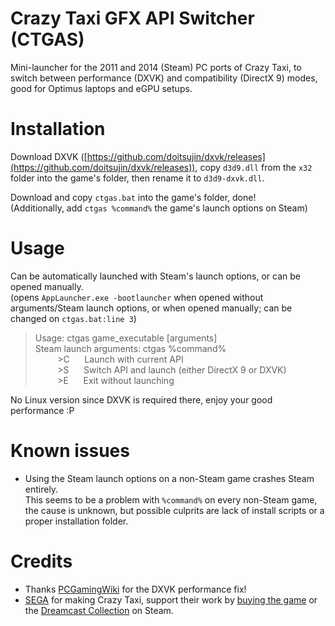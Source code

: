 # Crazy Taxi GFX API Switcher (CTGAS)

Mini-launcher for the 2011 and 2014 (Steam) PC ports of Crazy Taxi, to switch between performance (DXVK) and compatibility (DirectX 9) modes, good for Optimus laptops and eGPU setups.

# Installation

Download DXVK ([https://github.com/doitsujin/dxvk/releases](https://github.com/doitsujin/dxvk/releases)), copy `d3d9.dll` from the `x32` folder into the game's folder, then rename it to `d3d9-dxvk.dll`.

Download and copy `ctgas.bat` into the game's folder, done!\
(Additionally, add `ctgas %command%` the game's launch options on Steam)

# Usage

Can be automatically launched with Steam's launch options, or can be opened manually.\
(opens `AppLauncher.exe -bootlauncher` when opened without arguments/Steam launch options, or when opened manually; can be changed on `ctgas.bat:line 3`)

> Usage: ctgas game_executable [arguments]\
> Steam launch arguments: ctgas %command%\
> &nbsp;&nbsp;&nbsp;&nbsp;&nbsp;&nbsp;&nbsp;&nbsp; \>C &nbsp;&nbsp;&nbsp;&nbsp; Launch with current API\
> &nbsp;&nbsp;&nbsp;&nbsp;&nbsp;&nbsp;&nbsp;&nbsp; \>S &nbsp;&nbsp;&nbsp;&nbsp; Switch API and launch (either DirectX 9 or DXVK)\
> &nbsp;&nbsp;&nbsp;&nbsp;&nbsp;&nbsp;&nbsp;&nbsp; \>E &nbsp;&nbsp;&nbsp;&nbsp; Exit without launching

No Linux version since DXVK is required there, enjoy your good performance :P

# Known issues

* Using the Steam launch options on a non-Steam game crashes Steam entirely.\
This seems to be a problem with `%command%` on every non-Steam game, the cause is unknown, but possible culprits are lack of install scripts or a proper installation folder.

# Credits

* Thanks [PCGamingWiki](https://www.pcgamingwiki.com/wiki/Crazy_Taxi_(Steam)#DXVK) for the DXVK performance fix!
* [SEGA](https://sega.com) for making Crazy Taxi, support their work by [buying the game](https://store.steampowered.com/app/71230/Crazy_Taxi) or the [Dreamcast Collection](https://store.steampowered.com/bundle/14082/Dreamcast_Collection) on Steam.
